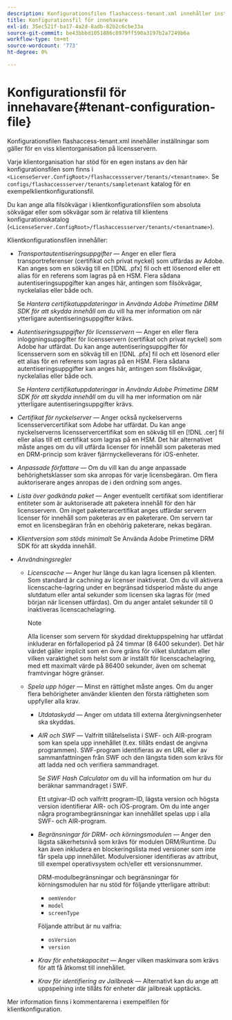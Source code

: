 ```yaml
---
description: Konfigurationsfilen flashaccess-tenant.xml innehåller inställningar som gäller för en viss klientorganisation på licensservern.
title: Konfigurationsfil för innehavare
exl-id: 35ec521f-ba17-4a2d-8adb-82b2c6cbe33a
source-git-commit: be43bbbd1051886c8979ff590a3197b2a7249b6a
workflow-type: tm+mt
source-wordcount: '773'
ht-degree: 0%

---
```


# Konfigurationsfil för innehavare{#tenant-configuration-file}

Konfigurationsfilen flashaccess-tenant.xml innehåller inställningar som gäller för en viss klientorganisation på licensservern.

Varje klientorganisation har stöd för en egen instans av den här konfigurationsfilen som finns i `<LicenseServer.ConfigRoot>/flashaccessserver/tenants/<tenantname>`. Se `configs/flashaccessserver/tenants/sampletenant` katalog för en exempelklientkonfigurationsfil.

Du kan ange alla filsökvägar i klientkonfigurationsfilen som absoluta sökvägar eller som sökvägar som är relativa till klientens konfigurationskatalog (`<LicenseServer.ConfigRoot>/flashaccessserver/tenants/<tenantname>`).

Klientkonfigurationsfilen innehåller:

* *Transportautentiseringsuppgifter* — Anger en eller flera transportreferenser (certifikat och privat nyckel) som utfärdas av Adobe. Kan anges som en sökväg till en [!DNL .pfx] fil och ett lösenord eller ett alias för en referens som lagras på en HSM. Flera sådana autentiseringsuppgifter kan anges här, antingen som filsökvägar, nyckelalias eller både och.

   Se *Hantera certifikatuppdateringar* in *Använda Adobe Primetime DRM SDK för att skydda innehåll* om du vill ha mer information om när ytterligare autentiseringsuppgifter krävs.

* *Autentiseringsuppgifter för licensservern* — Anger en eller flera inloggningsuppgifter för licensservern (certifikat och privat nyckel) som Adobe har utfärdat. Du kan ange autentiseringsuppgifter för licensservern som en sökväg till en [!DNL .pfx] fil och ett lösenord eller ett alias för en referens som lagras på en HSM. Flera sådana autentiseringsuppgifter kan anges här, antingen som filsökvägar, nyckelalias eller både och.

   Se *Hantera certifikatuppdateringar* in *Använda Adobe Primetime DRM SDK för att skydda innehåll* om du vill ha mer information om när ytterligare autentiseringsuppgifter krävs.

* *Certifikat för nyckelserver* — Anger också nyckelserverns licensservercertifikat som Adobe har utfärdat. Du kan ange nyckelserverns licensservercertifikat som en sökväg till en [!DNL .cer] fil eller alias till ett certifikat som lagras på en HSM. Det här alternativet måste anges om du vill utfärda licenser för innehåll som paketeras med en DRM-princip som kräver fjärrnyckelleverans för iOS-enheter.

* *Anpassade författare* — Om du vill kan du ange anpassade behörighetsklasser som ska anropas för varje licensbegäran. Om flera auktoriserare anges anropas de i den ordning som anges.
* *Lista över godkända paket* — Anger eventuellt certifikat som identifierar entiteter som är auktoriserade att paketera innehåll för den här licensservern. Om inget paketerarcertifikat anges utfärdar servern licenser för innehåll som paketeras av en paketerare. Om servern tar emot en licensbegäran från en obehörig paketerare, nekas begäran.
* *Klientversion som stöds minimalt* Se Använda Adobe Primetime DRM SDK för att skydda innehåll.

* *Användningsregler*

   * *Licenscache* — Anger hur länge du kan lagra licensen på klienten. Som standard är cachning av licenser inaktiverat. Om du vill aktivera licenscache-lagring under en begränsad tidsperiod måste du ange slutdatum eller antal sekunder som licensen ska lagras för (med början när licensen utfärdas). Om du anger antalet sekunder till 0 inaktiveras licenscachelagring.

      >[!NOTE]
      >
      >Alla licenser som servern för skyddad direktuppspelning har utfärdat inkluderar en förfalloperiod på 24 timmar (8 6400 sekunder). Det här värdet gäller implicit som en övre gräns för vilket slutdatum eller vilken varaktighet som helst som är inställt för licenscachelagring, med ett maximalt värde på 86400 sekunder, även om schemat framtvingar högre gränser.

   * *Spela upp höger* — Minst en rättighet måste anges. Om du anger flera behörigheter använder klienten den första rättigheten som uppfyller alla krav.

      * *Utdataskydd* — Anger om utdata till externa återgivningsenheter ska skyddas.
      * *AIR och SWF* — Valfritt tillåtelselista i SWF- och AIR-program som kan spela upp innehållet (t.ex. tillåts endast de angivna programmen). SWF-program identifieras av en URL eller av sammanfattningen från SWF och den längsta tiden som krävs för att ladda ned och verifiera sammandraget.

         Se *SWF Hash Calculator* om du vill ha information om hur du beräknar sammandraget i SWF.

         Ett utgivar-ID och valfritt program-ID, lägsta version och högsta version identifierar AIR- och iOS-program. Om du inte anger några programbegränsningar kan innehållet spelas upp i alla SWF- och AIR-program.

      * *Begränsningar för DRM- och körningsmodulen* — Anger den lägsta säkerhetsnivå som krävs för modulen DRM/Runtime. Du kan även inkludera en blockeringslista med versioner som inte får spela upp innehållet. Modulversioner identifieras av attribut, till exempel operativsystem och/eller ett versionsnummer.

         DRM-modulbegränsningar och begränsningar för körningsmodulen har nu stöd för följande ytterligare attribut:

         * `oemVendor`
         * `model`
         * `screenType`

         Följande attribut är nu valfria:

         * `osVersion`
         * `version`
      * *Krav för enhetskapacitet* — Anger vilken maskinvara som krävs för att få åtkomst till innehållet.
      * *Krav för identifiering av Jailbreak* — Alternativt kan du ange att uppspelning inte tillåts för enheter där jailbreak upptäcks.



Mer information finns i kommentarerna i exempelfilen för klientkonfiguration.
